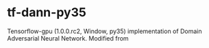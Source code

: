 # tf-dann-py35
Tensorflow-gpu (1.0.0.rc2, Window, py35) implementation of Domain Adversarial Neural Network. Modified from [](https://github.com/pumpikano/tf-dann)
